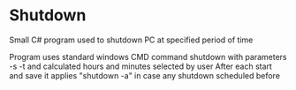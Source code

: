 # Shutdown
Small C# program used to shutdown PC at specified period of time

Program uses standard windows CMD command shutdown with parameters -s -t and calculated hours and minutes selected by user
After each start and save it applies "shutdown -a" in case any shutdown scheduled before